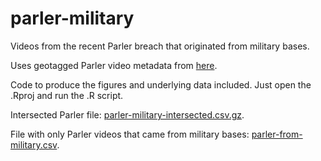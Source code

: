 # parler-military
Videos from the recent Parler breach that originated from military bases.

Uses geotagged Parler video metadata from [here](https://gist.github.com/kylemcdonald/8fdabd6526924012c1f5afe538d7dc09#file-_readme-md).

Code to produce the figures and underlying data included. Just open the .Rproj and run the .R script.


Intersected Parler file: [parler-military-intersected.csv.gz](https://github.com/Davidvandijcke/parler-military/blob/main/data/parler-military-intersected.csv.gz).

File with only Parler videos that came from military bases: [parler-from-military.csv](https://github.com/Davidvandijcke/parler-military/blob/main/data/parler-from-military.csv).
